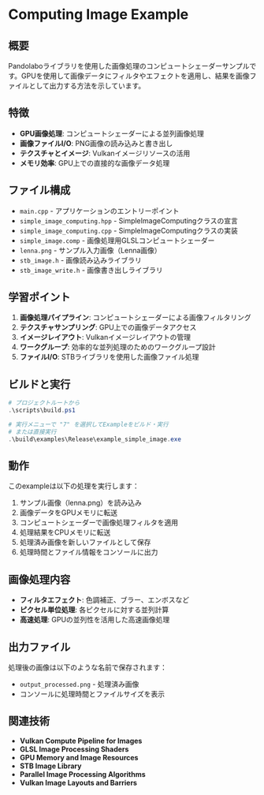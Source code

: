 # Computing Image Example

## 概要

Pandolaboライブラリを使用した画像処理のコンピュートシェーダーサンプルです。GPUを使用して画像データにフィルタやエフェクトを適用し、結果を画像ファイルとして出力する方法を示しています。

## 特徴

- **GPU画像処理**: コンピュートシェーダーによる並列画像処理
- **画像ファイルI/O**: PNG画像の読み込みと書き出し
- **テクスチャとイメージ**: Vulkanイメージリソースの活用
- **メモリ効率**: GPU上での直接的な画像データ処理

## ファイル構成

- `main.cpp` - アプリケーションのエントリーポイント
- `simple_image_computing.hpp` - SimpleImageComputingクラスの宣言
- `simple_image_computing.cpp` - SimpleImageComputingクラスの実装
- `simple_image.comp` - 画像処理用GLSLコンピュートシェーダー
- `lenna.png` - サンプル入力画像（Lenna画像）
- `stb_image.h` - 画像読み込みライブラリ
- `stb_image_write.h` - 画像書き出しライブラリ

## 学習ポイント

1. **画像処理パイプライン**: コンピュートシェーダーによる画像フィルタリング
2. **テクスチャサンプリング**: GPU上での画像データアクセス
3. **イメージレイアウト**: Vulkanイメージレイアウトの管理
4. **ワークグループ**: 効率的な並列処理のためのワークグループ設計
5. **ファイルI/O**: STBライブラリを使用した画像ファイル処理

## ビルドと実行

```powershell
# プロジェクトルートから
.\scripts\build.ps1

# 実行メニューで "7" を選択してExampleをビルド・実行
# または直接実行
.\build\examples\Release\example_simple_image.exe
```

## 動作

このexampleは以下の処理を実行します：

1. サンプル画像（lenna.png）を読み込み
2. 画像データをGPUメモリに転送
3. コンピュートシェーダーで画像処理フィルタを適用
4. 処理結果をCPUメモリに転送
5. 処理済み画像を新しいファイルとして保存
6. 処理時間とファイル情報をコンソールに出力

## 画像処理内容

- **フィルタエフェクト**: 色調補正、ブラー、エンボスなど
- **ピクセル単位処理**: 各ピクセルに対する並列計算
- **高速処理**: GPUの並列性を活用した高速画像処理

## 出力ファイル

処理後の画像は以下のような名前で保存されます：

- `output_processed.png` - 処理済み画像
- コンソールに処理時間とファイルサイズを表示

## 関連技術

- **Vulkan Compute Pipeline for Images**
- **GLSL Image Processing Shaders**
- **GPU Memory and Image Resources**
- **STB Image Library**
- **Parallel Image Processing Algorithms**
- **Vulkan Image Layouts and Barriers**
